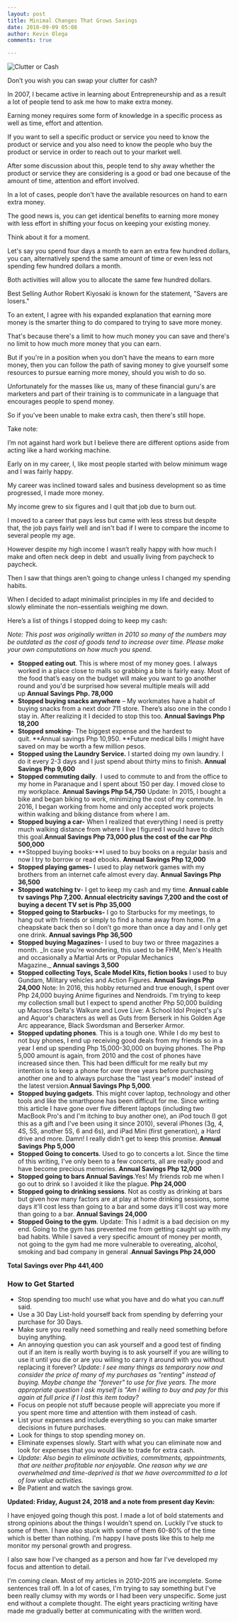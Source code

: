 ```yaml
---
layout: post
title: Minimal Changes That Grows Savings
date: 2010-09-09 05:08
author: Kevin Olega
comments: true

---
```

<img src="http://farm5.static.flickr.com/4146/5053683676_9c112e7d3c.jpg" alt="Clutter or Cash" />

Don’t you wish you can swap your clutter for cash?

In 2007, I became active in learning about Entrepreneurship and as a result a lot of people tend to ask me how to make extra money. 

Earning money requires some form of knowledge in a specific process as well as time, effort and attention.

If you want to sell a specific product or service you need to know the product or service and you also need to know the people who buy the product or service in order to reach out to your market well.

After some discussion about this, people tend to shy away whether the product or service they are considering is a good or bad one because of the amount of time, attention and effort involved.

In a lot of cases, people don't have the available resources on hand to earn extra money.

The good news is, you can get identical benefits to earning more money with less effort in shifting your focus on keeping your existing money.

Think about it for a moment.

Let's say you spend four days a month to earn an extra few hundred dollars, you can, alternatively spend the same amount of time or even less not spending few hundred dollars a month.

Both activities will allow you to allocate the same few hundred dollars.

Best Selling Author Robert Kiyosaki is known for the statement, "Savers are losers."

To an extent, I agree with his expanded explanation that earning more money is the smarter thing to do compared to trying to save more money.

That's because there's a limit to how much money you can save and there's no limit to how much more money that you can earn.

But if you're in a position when you don't have the means to earn more money, then you can follow the path of saving money to give yourself some resources to pursue earning more money, should you wish to do so.

Unfortunately for the masses like us, many of these financial guru's are marketers and part of their training is to communicate in a language that encourages people to spend money.

So if you've been unable to make extra cash, then there's still hope.

Take note:

I’m not against hard work but I believe there are different options aside from acting like a hard working machine. 

Early on in my career, I, like most people started with below minimum wage and I was fairly happy. 

My career was inclined toward sales and business development so as time progressed, I made more money. 

My income grew to six figures and I quit that job due to burn out. 

I moved to a career that pays less but came with less stress but despite that, the job pays fairly well and isn't bad if I were to compare the income to several people my age.

However despite my high income I wasn’t really happy with how much I make and often neck deep in debt  and usually living from paycheck to paycheck. 

Then I saw that things aren’t going to change unless I changed my spending habits. 

When I decided to adapt minimalist principles in my life and decided to slowly eliminate the non-essentials weighing me down.

Here’s a list of things I stopped doing to keep my cash:

_Note: This post was originally written in 2010 so many of the numbers may be outdated as the cost of goods tend to increase over time. Please make your own computations on how much you spend._

- **Stopped eating out**. This is where most of my money goes. I always worked in a place close to malls so grabbing a bite is fairly easy. Most of the food that’s easy on the budget will make you want to go another round and you'd be surprised how several multiple meals will add up **Annual Savings** **Php. 78,000**
- **Stopped buying snacks anywhere** – My workmates have a habit of buying snacks from a next door 711 store. There’s also one in the condo I stay in. After realizing it I decided to stop this too. **Annual Savings Php 18,200**
- **Stopped smoking**- The biggest expense and the hardest to quit. **Annual savings Php 10,950. **Future medical bills I might have saved on may be worth a few million pesos.
- **Stopped using the Laundry Service.** I started doing my own laundry. I do it every 2-3 days and I just spend about thirty mins to finish. **Annual Savings Php 9,600**
- **Stopped commuting daily**.  I used to commute to and from the office to my home in Paranaque and I spent about 150 per day. I moved close to my workplace. **Annual Savings Php 54,750** Update: In 2015, I bought a bike and began biking to work, minimizing the cost of my commute. In 2016, I began working from home and only accepted work projects within walking and biking distance from where I am.
- **Stopped buying a car-** When I realized that everything I need is pretty much walking distance from where I live I figured I would have to ditch this goal.**Annual Savings Php 73,000 plus the cost of the car Php 500,000**
- **Stopped buying books-**I used to buy books on a regular basis and now I try to borrow or read ebooks. **Annual Savings Php 12,000**
- **Stopped playing games-** I used to play network games with my brothers from an internet cafe almost every day. **Annual Savings Php 36,500**
- **Stopped watching tv**- I get to keep my cash and my time. **Annual cable tv savings Php 7,200. Annual electricity savings 7,200 and the cost of buying a decent TV set is Php 35,000**
- **Stopped going to Starbucks-** I go to Starbucks for my meetings, to hang out with friends or simply to find a home away from home. I’m a cheapskate back then so I don’t go more than once a day and I only get one drink. **Annual savings Php 36,500**
- **Stopped buying Magazines**- I used to buy two or three magazines a month. \_In case you're wondering, this used to be FHM, Men's Health and occasionally a Martial Arts or Popular Mechanics Magazine.\_ **Annual savings 3,500**
- **Stopped collecting Toys, Scale Model Kits, fiction books** I used to buy Gundam, Military vehicles and Action Figures. **Annual Savings Php 24,000** Note: In 2016, this hobby returned and true enough, I spent over Php 24,000 buying Anime figurines and Nendroids. I'm trying to keep my collection small but I expect to spend another Php 50,000 building up Macross Delta's Walkure and Love Live: A School Idol Project's µ's and Aquor's characters as well as Guts from Berserk in his Golden Age Arc appearance, Black Swordsman and Berserker Armor.
- **Stopped updating phones**.  This is a tough one. While I do my best to not buy phones, I end up receiving good deals from my friends so in a year I end up spending Php 15,000-30,000 on buying phones. The Php 5,000 amount is again, from 2010 and the cost of phones have increased since then. This had been difficult for me really but my intention is to keep a phone for over three years before purchasing another one and to always purchase the "last year's model" instead of the latest version.**Annual Savings Php 5,000**.
- **Stopped buying gadgets**. This might cover laptop, technology and other tools and like the smarthpone has been difficult for me. Since writing this article I have gone over five different laptops (including two MacBook Pro's and I'm itching to buy another one), an iPod touch (I got this as a gift and I've been using it since 2010), several iPhones (3g, 4, 4S, 5S, another 5S, 6 and 6s), and iPad Mini (first generation), a Hard drive and more. Damn! I really didn't get to keep this promise. **Annual Savings Php 5,000**
- **Stopped Going to concerts**. Used to go to concerts a lot. Since the time of this writing, I've only been to a few concerts, all are really good and have become precious memories. **Annual Savings Php 12,000**
- **Stopped going to bars Annual Savings**.Yes! My friends rob me when I go out to drink so I avoided it like the plague. **Php 24,000**
- **Stopped going to drinking sessions**. Not as costly as drinking at bars but given how many factors are at play at home drinking sessions, some days it'll cost less than going to a bar and some days it'll cost way more than going to a bar.  **Annual Savings 24,000**
- **Stopped Going to the gym**. Update: This I admit is a bad decision on my end. Going to the gym has prevented me from getting caught up with my bad habits. While I saved a very specific amount of money per month, not going to the gym had me more vulnerable to overeating, alcohol, smoking and bad company in general .**Annual Savings Php 24,000**

**Total Savings over Php 441,400**

### How to Get Started

- Stop spending too much! use what you have and do what you can.nuff said.
- Use a 30 Day List-hold yourself back from spending by deferring your purchase for 30 Days.
- Make sure you really need something and really need something before buying anything.
- An annoying question you can ask yourself and a good test of finding out if an item is really worth buying is to ask yourself if you are willing to use it until you die or are you willing to carry it around with you without replacing it forever? _Update: I see many things as temporary now and consider the price of many of my purchases as "renting" instead of buying. Maybe change the "forever" to use for five years. The more appropriate question I ask myself is "Am I willing to buy and pay for this again at full price if I lost this item today?_
- Focus on people not stuff because people will appreciate you more if you spent more time and attention with them instead of cash.
- List your expenses and include everything so you can make smarter decisions in future purchases.
- Look for things to stop spending money on.
- Eliminate expenses slowly. Start with what you can eliminate now and look for expenses that you would like to trade for extra cash.
- _Update: Also begin to eliminate activities, commitments, appointments, that are neither profitable nor enjoyable. One reason why we are overwhelmed and time-deprived is that we have overcommitted to a lot of low value activities._
- Be Patient and watch the savings grow.

**Updated: Friday, August 24, 2018 and a note from present day Kevin:**

I have enjoyed going though this post. I made a lot of bold statements and strong opinions about the things I wouldn't spend on. Luckily I've stuck to some of them. I have also stuck with some of them 60-80% of the time which is better than nothing. I'm happy I have posts like this to help me monitor my personal growth and progress.

I also saw how I've changed as a person and how far I've developed my focus and attention to detail.

I'm coming clean. Most of my articles in 2010-2015 are incomplete. Some sentences trail off. In a lot of cases, I'm trying to say something but I've been really clumsy with my words or I had been very unspecific. Some just end without a complete thought. The eight years practicing writing have made me gradually better at communicating with the written word.